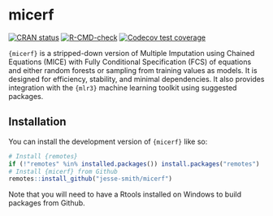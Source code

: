 
<!-- README.md is generated from README.Rmd. Please edit that file -->

# micerf

<!-- badges: start -->

[![CRAN
status](https://www.r-pkg.org/badges/version/micerf)](https://CRAN.R-project.org/package=micerf)
[![R-CMD-check](https://github.com/jesse-smith/micerf/actions/workflows/R-CMD-check.yaml/badge.svg)](https://github.com/jesse-smith/micerf/actions/workflows/R-CMD-check.yaml)
[![Codecov test
coverage](https://codecov.io/gh/jesse-smith/micerf/branch/master/graph/badge.svg)](https://app.codecov.io/gh/jesse-smith/micerf?branch=master)
<!-- badges: end -->

`{micerf}` is a stripped-down version of Multiple Imputation using
Chained Equations (MICE) with Fully Conditional Specification (FCS) of
equations and either random forests or sampling from training values as
models. It is designed for efficiency, stability, and minimal
dependencies. It also provides integration with the `{mlr3}` machine
learning toolkit using suggested packages.

## Installation

You can install the development version of `{micerf}` like so:

``` r
# Install {remotes}
if (!"remotes" %in% installed.packages()) install.packages("remotes")
# Install {micerf} from Github
remotes::install_github("jesse-smith/micerf")
```

Note that you will need to have a Rtools installed on Windows to build
packages from Github.
